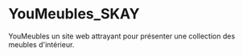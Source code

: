 # YouMeubles_SKAY
YouMeubles un site web attrayant pour présenter une  collection des meubles d'intérieur. 
